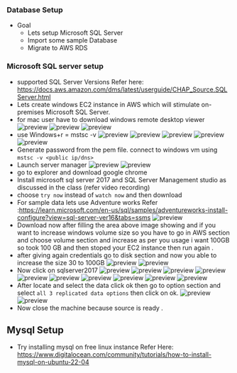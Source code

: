 ### Database Setup

* Goal 
   * Lets setup Microsoft SQL Server 
   * Import some sample Database
   * Migrate to AWS RDS 

### Microsoft SQL server setup  

* supported SQL Server Versions Refer here: https://docs.aws.amazon.com/dms/latest/userguide/CHAP_Source.SQLServer.html
* Lets create windows EC2 instance in AWS which will stimulate on-premises Microsoft SQL Server.
* for mac user have to download windows remote desktop viewer
![preview](images/16.png)
![preview](images/17.png)
![preview](images/18.png)
* use Windows+r = mstsc -v 
![preview](images/19.png)
![preview](images/20.png)
![preview](images/21.png)
![preview](images/22.png)
![preview](images/23.png)
* Generate password from the pem file. connect to windows vm using `mstsc -v <public ip/dns>`
* Launch server manager
![preview](images/24.png)
![preview](images/26.png)
* go to explorer and download google chrome 
* Install microsoft sql server 2017 and SQL Server Management studio as discussed in the class (refer video recording)
* choose `try now` instead of `watch now` and then download
* For sample data lets use Adventure works Refer :https://learn.microsoft.com/en-us/sql/samples/adventureworks-install-configure?view=sql-server-ver16&tabs=ssms
![preview](images/27.png)
* Download now after filling the area above image showing and if you want to increase windows volume size so you have to go in AWS section and choose volume section and increase as per you usage i want 100GB so took 100 GB and then stoped your EC2 instance then run again .
* after giving again credentials go to disk section and now you able to increase the size 30 to 100GB 
![preview](images/29.png)
![preview](images/30.png)
* Now click on sqlserver2017 
  ![preview](images/31.png)
![preview](images/32.png)
![preview](images/33.png)
![preview](images/34.png)
![preview](images/35.png)
![preview](images/36.png)
![preview](images/37.png)
![preview](images/38.png)
![preview](images/39.png)
![preview](images/40.png)
* After locate and select the data click ok then go to option section and select `all 3 replicated data options` then click on ok.
![preview](images/41.png)
![preview](images/42.png)
* Now close the machine because source is ready .

## Mysql Setup

* Try installing mysql on free linux instance Refer Here: https://www.digitalocean.com/community/tutorials/how-to-install-mysql-on-ubuntu-22-04

